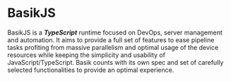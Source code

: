# BasikJS

BasikJS is a ***TypeScript*** runtime focused on DevOps, server management and automation. It aims to provide a full set of features to ease pipeline tasks profiting from massive parallelism and optimal usage of the device resources while keeping the simplicity and usability of JavaScript/TypeScript. Basik counts with its own spec and set of carefully selected functionalities to provide an optimal experience.
